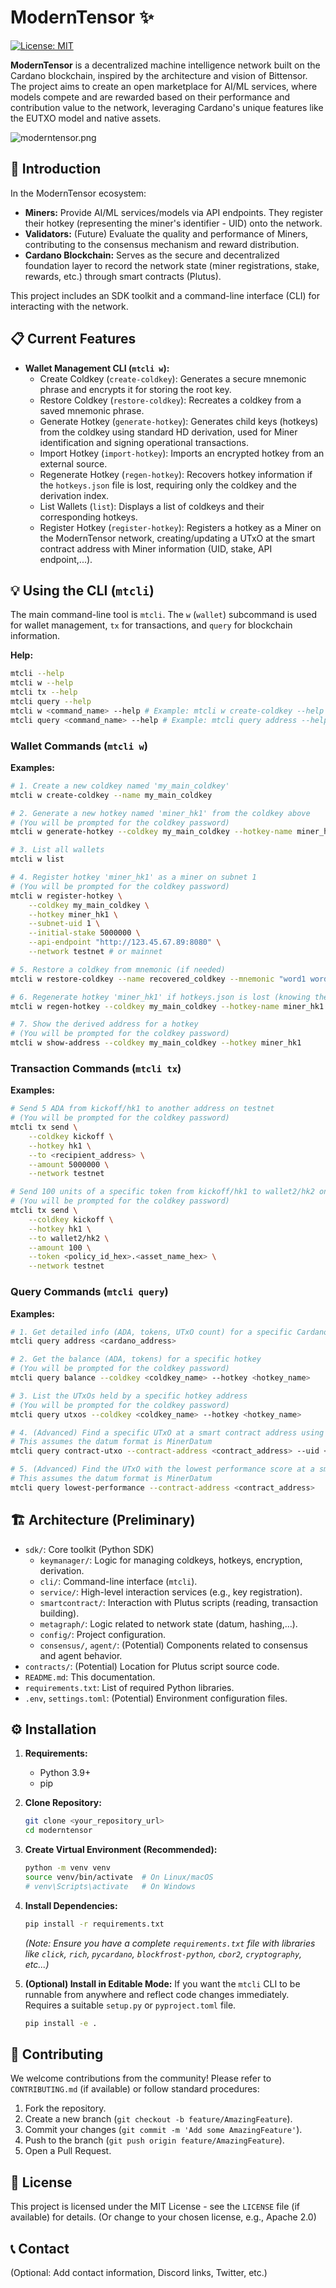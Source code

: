 # ModernTensor ✨

[![License: MIT](https://img.shields.io/badge/License-MIT-yellow.svg)](https://opensource.org/licenses/MIT) <!-- Or Apache 2.0, depending on your choice -->

**ModernTensor** is a decentralized machine intelligence network built on the Cardano blockchain, inspired by the architecture and vision of Bittensor. The project aims to create an open marketplace for AI/ML services, where models compete and are rewarded based on their performance and contribution value to the network, leveraging Cardano's unique features like the EUTXO model and native assets.

![moderntensor.png](https://github.com/sonson0910/moderntensor/blob/main/moderntensor.png)

## 🚀 Introduction

In the ModernTensor ecosystem:

*   **Miners:** Provide AI/ML services/models via API endpoints. They register their hotkey (representing the miner's identifier - UID) onto the network.
*   **Validators:** (Future) Evaluate the quality and performance of Miners, contributing to the consensus mechanism and reward distribution.
*   **Cardano Blockchain:** Serves as the secure and decentralized foundation layer to record the network state (miner registrations, stake, rewards, etc.) through smart contracts (Plutus).

This project includes an SDK toolkit and a command-line interface (CLI) for interacting with the network.

## 📋 Current Features

*   **Wallet Management CLI (`mtcli w`):**
    *   Create Coldkey (`create-coldkey`): Generates a secure mnemonic phrase and encrypts it for storing the root key.
    *   Restore Coldkey (`restore-coldkey`): Recreates a coldkey from a saved mnemonic phrase.
    *   Generate Hotkey (`generate-hotkey`): Generates child keys (hotkeys) from the coldkey using standard HD derivation, used for Miner identification and signing operational transactions.
    *   Import Hotkey (`import-hotkey`): Imports an encrypted hotkey from an external source.
    *   Regenerate Hotkey (`regen-hotkey`): Recovers hotkey information if the `hotkeys.json` file is lost, requiring only the coldkey and the derivation index.
    *   List Wallets (`list`): Displays a list of coldkeys and their corresponding hotkeys.
    *   Register Hotkey (`register-hotkey`): Registers a hotkey as a Miner on the ModernTensor network, creating/updating a UTxO at the smart contract address with Miner information (UID, stake, API endpoint,...).

## 💡 Using the CLI (`mtcli`)

The main command-line tool is `mtcli`. The `w` (`wallet`) subcommand is used for wallet management, `tx` for transactions, and `query` for blockchain information.

**Help:**
```bash
mtcli --help
mtcli w --help
mtcli tx --help
mtcli query --help
mtcli w <command_name> --help # Example: mtcli w create-coldkey --help
mtcli query <command_name> --help # Example: mtcli query address --help
```

### Wallet Commands (`mtcli w`)

**Examples:**

```bash
# 1. Create a new coldkey named 'my_main_coldkey'
mtcli w create-coldkey --name my_main_coldkey

# 2. Generate a new hotkey named 'miner_hk1' from the coldkey above
# (You will be prompted for the coldkey password)
mtcli w generate-hotkey --coldkey my_main_coldkey --hotkey-name miner_hk1

# 3. List all wallets
mtcli w list

# 4. Register hotkey 'miner_hk1' as a miner on subnet 1
# (You will be prompted for the coldkey password)
mtcli w register-hotkey \
    --coldkey my_main_coldkey \
    --hotkey miner_hk1 \
    --subnet-uid 1 \
    --initial-stake 5000000 \
    --api-endpoint "http://123.45.67.89:8080" \
    --network testnet # or mainnet

# 5. Restore a coldkey from mnemonic (if needed)
mtcli w restore-coldkey --name recovered_coldkey --mnemonic "word1 word2 ... word24"

# 6. Regenerate hotkey 'miner_hk1' if hotkeys.json is lost (knowing the index is 0)
mtcli w regen-hotkey --coldkey my_main_coldkey --hotkey-name miner_hk1 --index 0

# 7. Show the derived address for a hotkey
# (You will be prompted for the coldkey password)
mtcli w show-address --coldkey my_main_coldkey --hotkey miner_hk1
```

### Transaction Commands (`mtcli tx`)

**Examples:**

```bash
# Send 5 ADA from kickoff/hk1 to another address on testnet
# (You will be prompted for the coldkey password)
mtcli tx send \
    --coldkey kickoff \
    --hotkey hk1 \
    --to <recipient_address> \
    --amount 5000000 \
    --network testnet

# Send 100 units of a specific token from kickoff/hk1 to wallet2/hk2 on testnet
# (You will be prompted for the coldkey password)
mtcli tx send \
    --coldkey kickoff \
    --hotkey hk1 \
    --to wallet2/hk2 \
    --amount 100 \
    --token <policy_id_hex>.<asset_name_hex> \
    --network testnet
```

### Query Commands (`mtcli query`)

**Examples:**

```bash
# 1. Get detailed info (ADA, tokens, UTxO count) for a specific Cardano address
mtcli query address <cardano_address>

# 2. Get the balance (ADA, tokens) for a specific hotkey
# (You will be prompted for the coldkey password)
mtcli query balance --coldkey <coldkey_name> --hotkey <hotkey_name>

# 3. List the UTxOs held by a specific hotkey address
# (You will be prompted for the coldkey password)
mtcli query utxos --coldkey <coldkey_name> --hotkey <hotkey_name>

# 4. (Advanced) Find a specific UTxO at a smart contract address using its UID (hex)
# This assumes the datum format is MinerDatum
mtcli query contract-utxo --contract-address <contract_address> --uid <miner_uid_hex>

# 5. (Advanced) Find the UTxO with the lowest performance score at a smart contract address
# This assumes the datum format is MinerDatum
mtcli query lowest-performance --contract-address <contract_address>
```

## 🏗️ Architecture (Preliminary)

*   `sdk/`: Core toolkit (Python SDK)
    *   `keymanager/`: Logic for managing coldkeys, hotkeys, encryption, derivation.
    *   `cli/`: Command-line interface (`mtcli`).
    *   `service/`: High-level interaction services (e.g., key registration).
    *   `smartcontract/`: Interaction with Plutus scripts (reading, transaction building).
    *   `metagraph/`: Logic related to network state (datum, hashing,...).
    *   `config/`: Project configuration.
    *   `consensus/`, `agent/`: (Potential) Components related to consensus and agent behavior.
*   `contracts/`: (Potential) Location for Plutus script source code.
*   `README.md`: This documentation.
*   `requirements.txt`: List of required Python libraries.
*   `.env`, `settings.toml`: (Potential) Environment configuration files.

## ⚙️ Installation

1.  **Requirements:**
    *   Python 3.9+
    *   pip

2.  **Clone Repository:**
    ```bash
    git clone <your_repository_url>
    cd moderntensor
    ```

3.  **Create Virtual Environment (Recommended):**
    ```bash
    python -m venv venv
    source venv/bin/activate  # On Linux/macOS
    # venv\Scripts\activate   # On Windows
    ```

4.  **Install Dependencies:**
    ```bash
    pip install -r requirements.txt
    ```
    *(Note: Ensure you have a complete `requirements.txt` file with libraries like `click`, `rich`, `pycardano`, `blockfrost-python`, `cbor2`, `cryptography`, etc...)*

5.  **(Optional) Install in Editable Mode:** If you want the `mtcli` CLI to be runnable from anywhere and reflect code changes immediately. Requires a suitable `setup.py` or `pyproject.toml` file.
    ```bash
    pip install -e .
    ```

## 🤝 Contributing

We welcome contributions from the community! Please refer to `CONTRIBUTING.md` (if available) or follow standard procedures:

1.  Fork the repository.
2.  Create a new branch (`git checkout -b feature/AmazingFeature`).
3.  Commit your changes (`git commit -m 'Add some AmazingFeature'`).
4.  Push to the branch (`git push origin feature/AmazingFeature`).
5.  Open a Pull Request.

## 📄 License

This project is licensed under the MIT License - see the `LICENSE` file (if available) for details. (Or change to your chosen license, e.g., Apache 2.0)

## 📞 Contact

(Optional: Add contact information, Discord links, Twitter, etc.)
